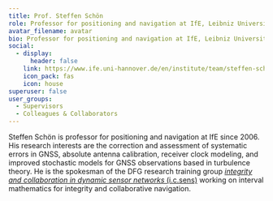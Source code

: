 ```yaml
---
title: Prof. Steffen Schön
role: Professor for positioning and navigation at IfE, Leibniz University Hannover
avatar_filename: avatar
bio: Professor for positioning and navigation at IfE, Leibniz University Hannover.
social:
  - display:
      header: false
    link: https://www.ife.uni-hannover.de/en/institute/team/steffen-schoen/
    icon_pack: fas
    icon: house
superuser: false
user_groups:
  - Supervisors
  - Colleagues & Collaborators
---
```

Steffen Schön is professor for positioning and navigation at IfE since 2006. His research interests are the correction and assessment of systematic errors in GNSS, absolute antenna calibration, receiver clock modeling, and improved stochastic models for GNSS observations based in turbulence theory. He is the spokesman of the DFG research training group [*integrity and collaboration in dynamic sensor networks* (i.c.sens)](https://icsens.uni-hannover.de) working on interval mathematics for integrity and collaborative navigation.